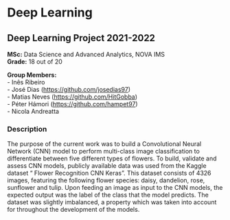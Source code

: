 # Deep Learning 
## Deep Learning Project 2021-2022   
   
**MSc:** Data Science and Advanced Analytics, NOVA IMS   
**Grade:** 18 out of 20  
   
**Group Members:**   
\- Inês Ribeiro   
\- José Dias (https://github.com/josedias97)   
\- Matias Neves (https://github.com/HitGobba)   
\- Péter Hámori (https://github.com/hampet97)   
\- Nicola Andreatta    
    
### Description 
The purpose of the current work was to build a Convolutional Neural Network (CNN) model
to perform multi-class image classification to differentiate between five different types of
flowers. To build, validate and assess CNN models, publicly available data was used from
the Kaggle dataset “ Flower Recognition CNN Keras”. This dataset consists of 4326
images, featuring the following flower species: daisy, dandelion, rose, sunflower and tulip.
Upon feeding an image as input to the CNN models, the expected output was the label of
the class that the model predicts. The dataset was slightly imbalanced, a property which was
taken into account for throughout the development of the models.
